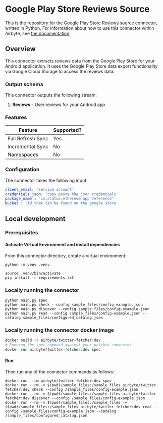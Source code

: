 # Google Play Store Reviews Source

This is the repository for the Google Play Store Reviews source connector, written in Python.
For information about how to use this connector within Airbyte, see [the documentation](https://docs.airbyte.com/integrations/sources/google-store).

## Overview

This connector extracts reviews data from the Google Play Store for your Android application. It uses the Google Play Store data export functionality via Google Cloud Storage to access the reviews data.

### Output schema

This connector outputs the following stream:

1. **Reviews** - User reviews for your Android app

### Features

| Feature | Supported? |
| --- | --- |
| Full Refresh Sync | Yes |
| Incremental Sync | No |
| Namespaces | No |

### Configuration

The connector takes the following input:

```yaml
client_email: 'service account'
credentials_json: 'copy paste the json credentials'
package_name : 'im.status.ethereum app reference'
bucket : 'id that can be found on the google store'
```

## Local development

### Prerequisites

#### Activate Virtual Environment and install dependencies
From this connector directory, create a virtual environment:
```
python -m venv .venv
```
```
source .venv/bin/activate
pip install -r requirements.txt
```

### Locally running the connector
```
python main.py spec
python main.py check --config sample_files/config-example.json
python main.py discover --config sample_files/config-example.json
python main.py read --config sample_files/config-example.json --catalog sample_files/configured_catalog.json
```

### Locally running the connector docker image

```bash
docker build -t airbyte/twitter-fetcher:dev .
# Running the spec command against your patched connector
docker run airbyte/twitter-fetcher:dev spec
````

#### Run
Then run any of the connector commands as follows:
```
docker run --rm airbyte/twitter-fetcher:dev spec
docker run --rm -v $(pwd)/sample_files:/sample_files airbyte/twitter-fetcher:dev check --config /sample_files/config-example.json
docker run --rm -v $(pwd)/sample_files:/sample_files airbyte/twitter-fetcher:dev discover --config /sample_files/config-example.json
docker run --rm -v $(pwd)/sample_files:/sample_files -v $(pwd)/sample_files:/sample_files airbyte/twitter-fetcher:dev read --config /sample_files/config-example.json --catalog /sample_files/configured_catalog.json
```
